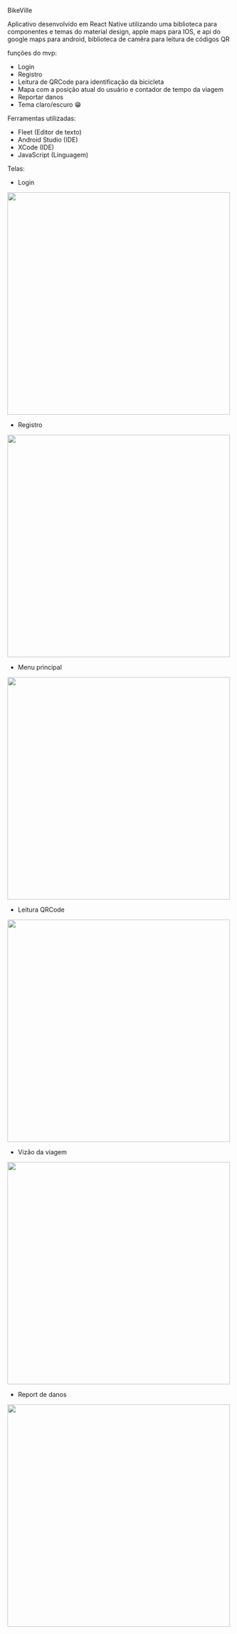 BikeVille

Aplicativo desenvolvido em React Native utilizando uma biblioteca para componentes e temas do material design, apple maps para IOS, e api do google maps para android, biblioteca de camêra para leitura de códigos QR

funções do mvp:

- Login
- Registro
- Leitura de QRCode para identificação da bicicleta
- Mapa com a posição atual do usuário e contador de tempo da viagem
- Reportar danos
- Tema claro/escuro 😁

Ferramentas utilizadas: 
- Fleet (Editor de texto)
- Android Studio (IDE)
- XCode (IDE)
- JavaScript (Linguagem)


Telas:
- Login
<img src="https://user-images.githubusercontent.com/19641112/195960462-5fa24c7f-3e77-4974-a582-4f1988a4b8f4.png" height="500" />

- Registro
<img src="https://user-images.githubusercontent.com/19641112/195960627-84a6e5b0-b066-42dc-8146-7e78485c8c42.png" height="500" />

- Menu principal
<img src="https://user-images.githubusercontent.com/19641112/195960657-d499663d-72b8-411f-b212-3b281e1443ca.png" height="500" />

- Leitura QRCode
<img src="https://user-images.githubusercontent.com/19641112/195962956-7ad23f82-3975-4932-81f3-a03da2bccbb7.png" height="500" />

- Vizão da viagem
<img src="https://user-images.githubusercontent.com/19641112/195962920-b6186494-e22d-41ba-9484-aec2da6fceb0.png" height="500" />

- Report de danos
<img src="https://user-images.githubusercontent.com/19641112/195960726-e9c27742-55c0-4b7a-8b32-80a9f916face.png" height="500" />
